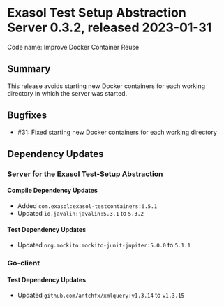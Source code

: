 # Exasol Test Setup Abstraction Server 0.3.2, released 2023-01-31

Code name: Improve Docker Container Reuse

## Summary

This release avoids starting new Docker containers for each working directory in which the server was started.

## Bugfixes

* #31: Fixed starting new Docker containers for each working directory
## Dependency Updates

### Server for the Exasol Test-Setup Abstraction

#### Compile Dependency Updates

* Added `com.exasol:exasol-testcontainers:6.5.1`
* Updated `io.javalin:javalin:5.3.1` to `5.3.2`

#### Test Dependency Updates

* Updated `org.mockito:mockito-junit-jupiter:5.0.0` to `5.1.1`

### Go-client

#### Test Dependency Updates

* Updated `github.com/antchfx/xmlquery:v1.3.14` to `v1.3.15`
